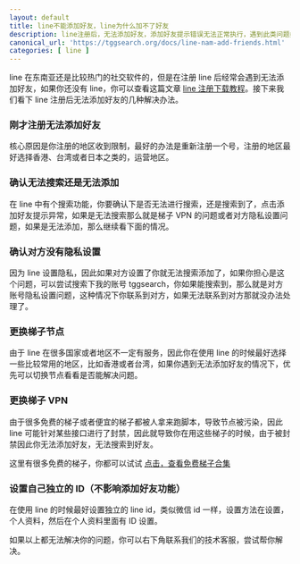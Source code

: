 ```yaml
---
layout: default
title: line不能添加好友，line为什么加不了好友
description: line注册后，无法添加好友，添加好友提示错误无法正常执行，遇到此类问题如何解决？
canonical_url: 'https://tggsearch.org/docs/line-nam-add-friends.html'
categories: [ line ]
---
```

line 在东南亚还是比较热门的社交软件的，但是在注册 line 后经常会遇到无法添加好友，如果你还没有 line，你可以查看这篇文章 [line 注册下载教程](./line-register.html)。接下来我们看下 line 注册后无法添加好友的几种解决办法。

### 刚才注册无法添加好友
核心原因是你注册的地区收到限制，最好的办法是重新注册一个号，注册的地区最好选择香港、台湾或者日本之类的，运营地区。

### 确认无法搜索还是无法添加
在 line 中有个搜索功能，你要确认下是否无法进行搜索，还是搜索到了，点击添加好友提示异常，如果是无法搜索那么就是梯子 VPN 的问题或者对方隐私设置问题，如果是无法添加，那么继续看下面的情况。

### 确认对方没有隐私设置
因为 line 设置隐私，因此如果对方设置了你就无法搜索添加了，如果你担心是这个问题，可以尝试搜索下我的账号 tggsearch，你如果能搜索到，那么就是对方账号隐私设置问题，这种情况下你联系到对方，如果无法联系到对方那就没办法处理了。

### 更换梯子节点
由于 line 在很多国家或者地区不一定有服务，因此你在使用 line 的时候最好选择一些比较常用的地区，比如香港或者台湾，如果你遇到无法添加好友的情况下，优先可以切换节点看看是否能解决问题。

### 更换梯子 VPN
由于很多免费的梯子或者便宜的梯子都被人拿来跑脚本，导致节点被污染，因此 line 可能针对某些接口进行了封禁，因此就导致你在用这些梯子的时候，由于被封禁因此你无法添加好友，无法搜索到好友。

这里有很多免费的梯子，你都可以试试 [点击，查看免费梯子合集](./vpn-kl.html)

### 设置自己独立的 ID（不影响添加好友功能）
在使用 line 的时候最好设置独立的 line id，类似微信 id 一样，设置方法在设置，个人资料，然后在个人资料里面有 ID 设置。

如果以上都无法解决你的问题，你可以右下角联系我们的技术客服，尝试帮你解决。
